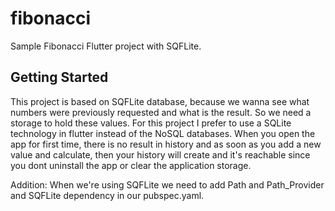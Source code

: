 # fibonacci

Sample Fibonacci Flutter project with SQFLite.

## Getting Started

This project is based on SQFLite database, because we wanna see what numbers were previously requested and what is the result. So we need a storage to hold these values. For this project I prefer to use a SQLite technology in flutter instead of the NoSQL databases.
When you open the app for first time, there is no result in history and as soon as you add a new value and calculate, then your history will create and it's reachable since you dont uninstall the app or clear the application storage.

Addition: When we're using SQFLite we need to add Path and Path_Provider and SQFLite dependency in our pubspec.yaml.
